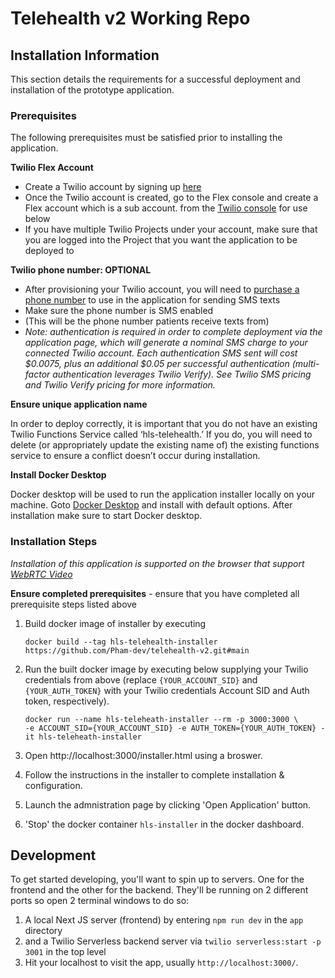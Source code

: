 # Telehealth v2 Working Repo 


## <a name="install"></a>Installation Information

This section details the requirements for a successful deployment and installation of the prototype application.

### Prerequisites

The following prerequisites must be satisfied prior to installing the application.

**Twilio Flex Account**

- Create a Twilio account by signing up [here](https://www.twilio.com/try-twilio)
- Once the Twilio account is created, go to the Flex console and create a Flex account which is a sub account.
  from the [Twilio console](https://console.twilio.com/) for use below
- If you have multiple Twilio Projects under your account, make sure that you are logged into the Project that you want the application to be deployed to

**Twilio phone number: OPTIONAL**

- After provisioning your Twilio account,
  you will need to [purchase a phone number](https://www.twilio.com/console/phone-numbers/incoming)
  to use in the application for sending SMS texts
- Make sure the phone number is SMS enabled
- (This will be the phone number patients receive texts from)
- <em>Note: authentication is required in order to complete deployment via the application page,
  which will generate a nominal SMS charge to your connected Twilio account.
  Each authentication SMS sent will cost $0.0075,
  plus an additional $0.05 per successful authentication
  (multi-factor authentication leverages Twilio Verify).
  See Twilio SMS pricing and Twilio Verify pricing for more information.</em>

**Ensure unique application name**

In order to deploy correctly, it is important
that you do not have an existing Twilio Functions Service called ‘hls-telehealth.’
If you do, you will need to delete (or appropriately update the existing name of)
the existing functions service to ensure a conflict doesn’t occur during installation.

**Install Docker Desktop**

Docker desktop will be used to run the application installer locally on your machine.
Goto [Docker Desktop](https://www.docker.com/products/docker-desktop)
and install with default options.
After installation make sure to start Docker desktop.


### Installation Steps


*Installation of this application is supported on the browser that support
[WebRTC Video](https://www.twilio.com/docs/video/javascript#supported-browsers)*


**Ensure completed prerequisites** - ensure that you have completed all prerequisite steps listed above

1. Build docker image of installer by executing
    ```shell
    docker build --tag hls-telehealth-installer https://github.com/Pham-dev/telehealth-v2.git#main
    ```

2. Run the built docker image by executing below supplying your Twilio credentials from above
   (replace `{YOUR_ACCOUNT_SID}` and `{YOUR_AUTH_TOKEN}` with your Twilio credentials Account SID and Auth token, respectively).
    ```shell
    docker run --name hls-teleheath-installer --rm -p 3000:3000 \
   -e ACCOUNT_SID={YOUR_ACCOUNT_SID} -e AUTH_TOKEN={YOUR_AUTH_TOKEN} -it hls-teleheath-installer
    ```

3. Open http://localhost:3000/installer.html using a broswer.

4. Follow the instructions in the installer to complete installation & configuration.

5. Launch the admnistration page by clicking 'Open Application' button.

6. 'Stop' the docker container `hls-installer` in the docker dashboard.

## Development

To get started developing, you'll want to spin up to servers.  One for the frontend and the other for the backend.  They'll be running on 2 different ports so open 2 terminal windows to do so:

1. A local Next JS server (frontend) by entering ```npm run dev``` in the ```app``` directory
2. and a Twilio Serverless backend server via ```twilio serverless:start -p 3001``` in the top level
3. Hit your localhost to visit the app, usually ```http://localhost:3000/```.


